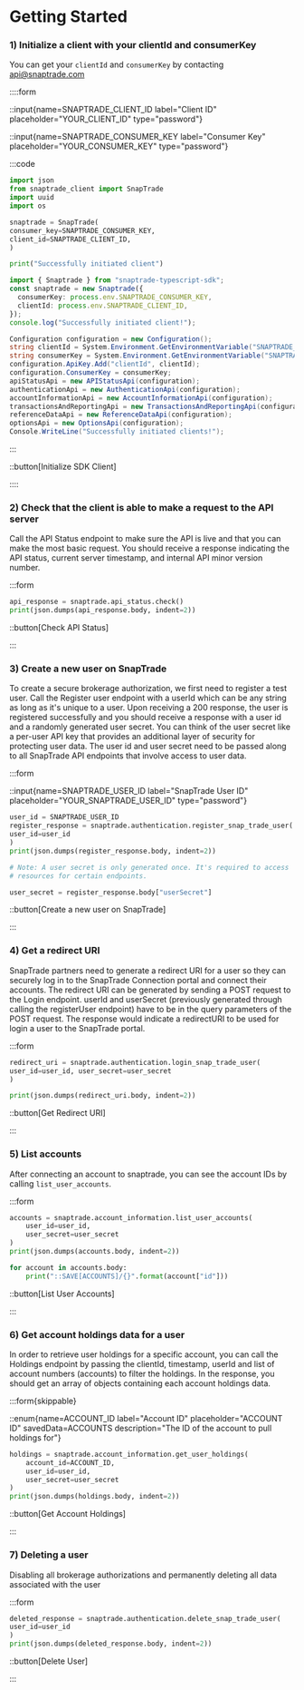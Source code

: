 # Getting Started

### 1) Initialize a client with your clientId and consumerKey

You can get your `clientId` and `consumerKey` by contacting [api@snaptrade.com](mailto:api@snaptrade.com)

::::form

::input{name=SNAPTRADE_CLIENT_ID label="Client ID" placeholder="YOUR_CLIENT_ID" type="password"}

::input{name=SNAPTRADE_CONSUMER_KEY label="Consumer Key" placeholder="YOUR_CONSUMER_KEY" type="password"}

:::code

```python
import json
from snaptrade_client import SnapTrade
import uuid
import os

snaptrade = SnapTrade(
consumer_key=SNAPTRADE_CONSUMER_KEY,
client_id=SNAPTRADE_CLIENT_ID,
)

print("Successfully initiated client")
```

```typescript
import { Snaptrade } from "snaptrade-typescript-sdk";
const snaptrade = new Snaptrade({
  consumerKey: process.env.SNAPTRADE_CONSUMER_KEY,
  clientId: process.env.SNAPTRADE_CLIENT_ID,
});
console.log("Successfully initiated client!");
```

```csharp
Configuration configuration = new Configuration();
string clientId = System.Environment.GetEnvironmentVariable("SNAPTRADE_CLIENT_ID");
string consumerKey = System.Environment.GetEnvironmentVariable("SNAPTRADE_CONSUMER_KEY");
configuration.ApiKey.Add("clientId", clientId);
configuration.ConsumerKey = consumerKey;
apiStatusApi = new APIStatusApi(configuration);
authenticationApi = new AuthenticationApi(configuration);
accountInformationApi = new AccountInformationApi(configuration);
transactionsAndReportingApi = new TransactionsAndReportingApi(configuration);
referenceDataApi = new ReferenceDataApi(configuration);
optionsApi = new OptionsApi(configuration);
Console.WriteLine("Successfully initiated clients!");
```

:::

::button[Initialize SDK Client]

::::

### 2) Check that the client is able to make a request to the API server

Call the API Status endpoint to make sure the API is live and that you can make
the most basic request. You should receive a response indicating the API status,
current server timestamp, and internal API minor version number.

:::form

```python
api_response = snaptrade.api_status.check()
print(json.dumps(api_response.body, indent=2))
```

::button[Check API Status]

:::

### 3) Create a new user on SnapTrade

To create a secure brokerage authorization, we first need to register a test
user. Call the Register user endpoint with a userId which can be any string as
long as it's unique to a user. Upon receiving a 200 response, the user is
registered successfully and you should receive a response with a user id and a
randomly generated user secret. You can think of the user secret like a per-user
API key that provides an additional layer of security for protecting user data.
The user id and user secret need to be passed along to all SnapTrade API
endpoints that involve access to user data.

:::form

::input{name=SNAPTRADE_USER_ID label="SnapTrade User ID" placeholder="YOUR_SNAPTRADE_USER_ID" type="password"}

```python
user_id = SNAPTRADE_USER_ID
register_response = snaptrade.authentication.register_snap_trade_user(
user_id=user_id
)
print(json.dumps(register_response.body, indent=2))

# Note: A user secret is only generated once. It's required to access
# resources for certain endpoints.

user_secret = register_response.body["userSecret"]
```

::button[Create a new user on SnapTrade]

:::

### 4) Get a redirect URI

SnapTrade partners need to generate a redirect URI for a user so they can
securely log in to the SnapTrade Connection portal and connect their accounts.
The redirect URI can be generated by sending a POST request to the Login
endpoint. userId and userSecret (previously generated through calling the
registerUser endpoint) have to be in the query parameters of the POST request.
The response would indicate a redirectURI to be used for login a user to the
SnapTrade portal.

:::form

```python
redirect_uri = snaptrade.authentication.login_snap_trade_user(
user_id=user_id, user_secret=user_secret
)

print(json.dumps(redirect_uri.body, indent=2))
```

::button[Get Redirect URI]

:::

### 5) List accounts

After connecting an account to snaptrade, you can see the account IDs by calling `list_user_accounts`.

:::form

```python
accounts = snaptrade.account_information.list_user_accounts(
    user_id=user_id,
    user_secret=user_secret
)
print(json.dumps(accounts.body, indent=2))

for account in accounts.body:
    print("::SAVE[ACCOUNTS]/{}".format(account["id"]))
```

::button[List User Accounts]

:::

### 6) Get account holdings data for a user

In order to retrieve user holdings for a specific account, you can call the
Holdings endpoint by passing the clientId, timestamp, userId and list of account
numbers (accounts) to filter the holdings. In the response, you should get an
array of objects containing each account holdings data.

:::form{skippable}

::enum{name=ACCOUNT_ID label="Account ID" placeholder="ACCOUNT ID" savedData=ACCOUNTS description="The ID of the account to pull holdings for"}

```python
holdings = snaptrade.account_information.get_user_holdings(
    account_id=ACCOUNT_ID,
    user_id=user_id,
    user_secret=user_secret
)
print(json.dumps(holdings.body, indent=2))
```

::button[Get Account Holdings]

:::

### 7) Deleting a user

Disabling all brokerage authorizations and permanently deleting all data
associated with the user

:::form

```python
deleted_response = snaptrade.authentication.delete_snap_trade_user(
user_id=user_id
)
print(json.dumps(deleted_response.body, indent=2))
```

::button[Delete User]

:::
